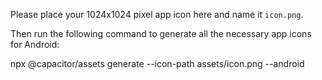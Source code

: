 Please place your 1024x1024 pixel app icon here and name it `icon.png`.

Then run the following command to generate all the necessary app icons for Android:

npx @capacitor/assets generate --icon-path assets/icon.png --android
